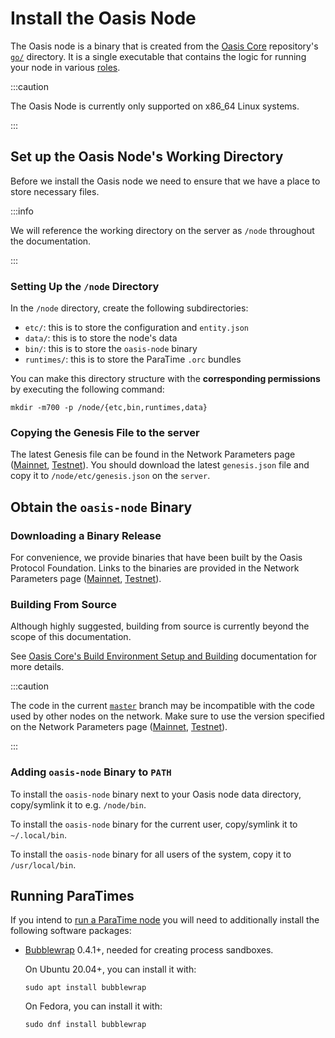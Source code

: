 # Install the Oasis Node

The Oasis node is a binary that is created from the [Oasis Core] repository's
[`go/`] directory. It is a single executable that contains the logic for running
your node in various [roles]. 

:::caution

The Oasis Node is currently only supported on x86_64 Linux systems.

:::

[Oasis Core]: https://github.com/oasisprotocol/oasis-core
[`go/`]: https://github.com/oasisprotocol/oasis-core/tree/master/go
[roles]: ../../README.mdx#node-roles

## Set up the Oasis Node's Working Directory

Before we install the Oasis node we need to ensure that we have a place to
store necessary files.

:::info

We will reference the working directory on the server as `/node`
throughout the documentation.

:::

### Setting Up the `/node` Directory

In the `/node` directory, create the following subdirectories:

* `etc/`: this is to store the configuration and `entity.json`
* `data/`: this is to store the node's data
* `bin/`: this is to store the `oasis-node` binary
* `runtimes/`: this is to store the ParaTime `.orc` bundles

You can make this directory structure with the **corresponding permissions** by
executing the following command:

```shell
mkdir -m700 -p /node/{etc,bin,runtimes,data}
```

### Copying the Genesis File to the server

The latest Genesis file can be found in the Network Parameters page ([Mainnet],
[Testnet]). You should download the latest `genesis.json` file and
copy it to `/node/etc/genesis.json` on the `server`.

[Mainnet]: ../../mainnet/README.md
[Testnet]: ../../testnet/README.md

## Obtain the `oasis-node` Binary

### Downloading a Binary Release

For convenience, we provide binaries that have been built by the Oasis Protocol
Foundation. Links to the binaries are provided in the Network Parameters page
([Mainnet], [Testnet]).

[Mainnet]: ../../mainnet/README.md
[Testnet]: ../../testnet/README.md

### Building From Source

Although highly suggested, building from source is currently beyond the scope of
this documentation.

See [Oasis Core's Build Environment Setup and Building][oasis-core-build]
documentation for more details.

:::caution

The code in the current [`master`] branch may be incompatible with the code used
by other nodes on the network. Make sure to use the version specified on the
Network Parameters page ([Mainnet], [Testnet]).

:::

[oasis-core-build]: ../../../core/development-setup/build-environment-setup-and-building
[`master`]: https://github.com/oasisprotocol/oasis-core/tree/master/

### Adding `oasis-node` Binary to `PATH`

To install the `oasis-node` binary next to your Oasis node data directory,
copy/symlink it to e.g. `/node/bin`.

To install the `oasis-node` binary for the current user, copy/symlink it to
`~/.local/bin`.

To install the `oasis-node` binary for all users of the system, copy it to
`/usr/local/bin`.

## Running ParaTimes

If you intend to [run a ParaTime node](../paratime-node.mdx) you will need to
additionally install the following software packages:

* [Bubblewrap](https://github.com/projectatomic/bubblewrap) 0.4.1+, needed for
  creating process sandboxes.

  On Ubuntu 20.04+, you can install it with:

  ```shell
  sudo apt install bubblewrap
  ```

  On Fedora, you can install it with:

  ```shell
  sudo dnf install bubblewrap
  ```

